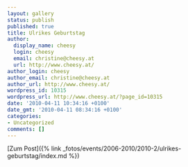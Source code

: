 ```yaml
---
layout: gallery
status: publish
published: true
title: Ulrikes Geburtstag
author:
  display_name: cheesy
  login: cheesy
  email: christine@cheesy.at
  url: http://www.cheesy.at/
author_login: cheesy
author_email: christine@cheesy.at
author_url: http://www.cheesy.at/
wordpress_id: 10315
wordpress_url: http://www.cheesy.at/?page_id=10315
date: '2010-04-11 10:34:16 +0100'
date_gmt: '2010-04-11 08:34:16 +0100'
categories:
- Uncategorized
comments: []
---
```


[Zum Post]({% link _fotos/events/2006-2010/2010-2/ulrikes-geburtstag/index.md %})
<!--:-->
